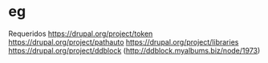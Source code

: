 eg
==
 Requeridos
 https://drupal.org/project/token
 https://drupal.org/project/pathauto
 https://drupal.org/project/libraries
 https://drupal.org/project/ddblock (http://ddblock.myalbums.biz/node/1973)
